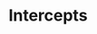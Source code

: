 ---
title: 'Intercepts'
posted: 2019-04-11
updated: 2019-04-11
position: 20
component: 'BaseTimeline'
displayTitle: false
theme: 'icjia'
timelineContent: 'intercepts'
sidebar: true
---